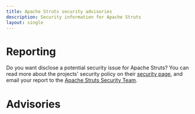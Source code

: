 ```yaml
---
title: Apache Struts security advisories
description: Security information for Apache Struts
layout: single
---
```


# Reporting

Do you want disclose a potential security issue for Apache Struts? You can read more about the projects' security policy on their [security page](https://struts.apache.org/security.html), and email your report to the  [Apache Struts Security Team](mailto:security@struts.apache.org).

# Advisories